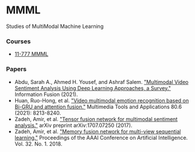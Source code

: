 # MMML
Studies of MultiModal Machine Learning

### Courses

* [11-777 MMML](https://cmu-multicomp-lab.github.io/mmml-course/fall2020/)

### Papers

* Abdu, Sarah A., Ahmed H. Yousef, and Ashraf Salem. ["Multimodal Video Sentiment Analysis Using Deep Learning Approaches, a Survey."](https://www.sciencedirect.com/science/article/abs/pii/S1566253521001299) Information Fusion (2021).
* Huan, Ruo-Hong, et al. ["Video multimodal emotion recognition based on Bi-GRU and attention fusion."](https://link.springer.com/article/10.1007/s11042-020-10030-4) Multimedia Tools and Applications 80.6 (2021): 8213-8240.
* Zadeh, Amir, et al. ["Tensor fusion network for multimodal sentiment analysis."](https://arxiv.org/pdf/1707.07250.pdf) arXiv preprint arXiv:1707.07250 (2017).
* Zadeh, Amir, et al. ["Memory fusion network for multi-view sequential learning."](https://ojs.aaai.org/index.php/AAAI/article/view/12021) Proceedings of the AAAI Conference on Artificial Intelligence. Vol. 32. No. 1. 2018.
